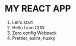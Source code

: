 # MY REACT APP

1.  Let's start
2.  Hello from CDN
3.  Zero config Webpack
4.  Prettier, eslint, husky
